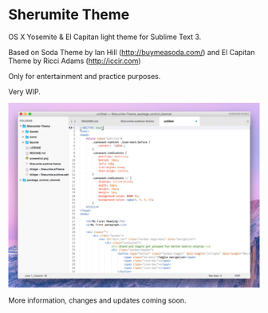 # Sherumite Theme

OS X Yosemite & El Capitan light theme for Sublime Text 3.


Based on Soda Theme by Ian Hill (http://buymeasoda.com/) and El Capitan Theme by Ricci Adams (http://iccir.com)

Only for entertainment and practice purposes.

Very WIP.

![Screenshot](https://raw.githubusercontent.com/gsheru/Sherumite-Theme/master/Assets/screenshot.png)

More information, changes and updates coming soon.